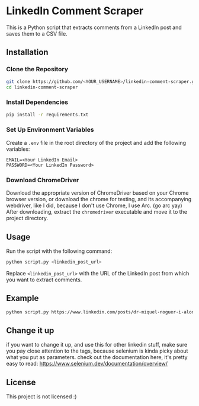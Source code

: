# LinkedIn Comment Scraper

This is a Python script that extracts comments from a LinkedIn post and saves them to a CSV file.

## Installation

### Clone the Repository

```bash
git clone https://github.com/<YOUR_USERNAME>/linkedin-comment-scraper.git
cd linkedin-comment-scraper
```

### Install Dependencies

```bash
pip install -r requirements.txt
```

### Set Up Environment Variables

Create a `.env` file in the root directory of the project and add the following variables:

```
EMAIL=<Your LinkedIn Email>
PASSWORD=<Your LinkedIn Password>
```

### Download ChromeDriver

Download the appropriate version of ChromeDriver based on your Chrome browser version, or download the chrome for testing, and its accompanying webdriver, like I did, because I don't use Chrome, I use Arc. (go arc yay) After downloading, extract the `chromedriver` executable and move it to the project directory.

## Usage

Run the script with the following command:

```bash
python script.py <linkedin_post_url>
```

Replace `<linkedin_post_url>` with the URL of the LinkedIn post from which you want to extract comments.

## Example

```bash
python script.py https://www.linkedin.com/posts/dr-miquel-noguer-i-alonso-7242345_james-harris-simons-1938-may-10-2024-ugcPost-7194739148195278848-sffT/
```

## Change it up
if you want to change it up, and use this for other linkedin stuff, make sure you pay close attention to the tags, because selenium is kinda picky about what you put as parameters. check out the documentation here, it's pretty easy to read: https://www.selenium.dev/documentation/overview/

## License

This project is not licensed :)
